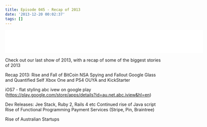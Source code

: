```yaml
---
title: Episode 045 - Recap of 2013
date: '2013-12-20 00:02:37'
tags: []
---
```


<iframe style="border: none" src="//html5-player.libsyn.com/embed/episode/id/2600985/height/75/width/640/theme/standard/direction/no/autoplay/no/autonext/no/thumbnail/yes/preload/no/no_addthis/no/" height="75" width="640" scrolling="no"  allowfullscreen webkitallowfullscreen mozallowfullscreen oallowfullscreen msallowfullscreen></iframe>

Check out our last show of 2013, with a recap of some of the biggest stories of 2013

<!--more -->

Recap 2013:
Rise and Fall of BitCoin
NSA Spying and Fallout
Google Glass and Quantified Self
Xbox One and PS4 
OUYA and KickStarter

iOS7 - flat styling
abc ivew on google play (https://play.google.com/store/apps/details?id=au.net.abc.iview&hl=en) 

Dev Releases:
Jee Stack, Ruby 2, Rails 4 etc
Continued rise of Java script
Rise of Functional Programming
Payment Services (Stripe, Pin, Braintree)

Rise of Australian Startups  
